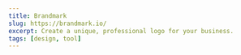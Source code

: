 ```yaml
---
title: Brandmark
slug: https://brandmark.io/
excerpt: Create a unique, professional logo for your business.
tags: [design, tool]
---
```

